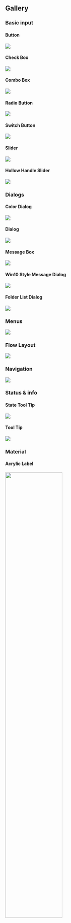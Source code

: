## Gallery

### Basic input
#### Button
![](./_static/gallery/button.gif)

#### Check Box
![](./_static/gallery/check_box.gif)

#### Combo Box
![](./_static/gallery/combo_box.gif)

#### Radio Button
![](./_static/gallery/radio_button.gif)

#### Switch Button
![](./_static/gallery/switch_button.gif)

#### Slider
![](./_static/gallery/slider.gif)

#### Hollow Handle Slider
![](./_static/gallery/hollow_handle_slider.gif)


### Dialogs
#### Color Dialog
![](./_static/gallery/color_dialog.gif)

#### Dialog
![](./_static/gallery/dialog.gif)

#### Message Box
![](./_static/gallery/message_box.gif)

#### Win10 Style Message Dialog
![](./_static/gallery/dialog_with_mask.gif)

#### Folder List Dialog
![](./_static/gallery/folder_list_dialog.gif)


### Menus
![](./_static/gallery/round_menu.gif)

### Flow Layout
![](./_static/gallery/flow_layout.gif)

### Navigation
![](./_static/gallery/navigation.gif)

### Status & info
#### State Tool Tip
![](./_static/gallery/state_tool_tip.gif)

#### Tool Tip
![](./_static/gallery/tool_tip.gif)


### Material
#### Acrylic Label
<img width="60%" src="./_static/gallery/acrylic_label.png"/>